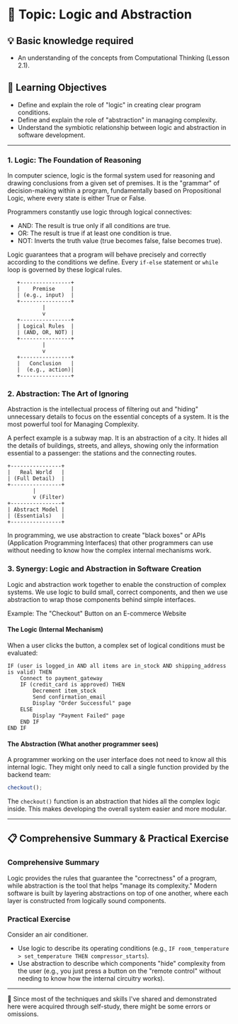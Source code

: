 # 📖 Topic: Logic and Abstraction

## 💡 Basic knowledge required

- An understanding of the concepts from Computational Thinking (Lesson 2.1).

## 🎯 Learning Objectives

- Define and explain the role of "logic" in creating clear program conditions.
- Define and explain the role of "abstraction" in managing complexity.
- Understand the symbiotic relationship between logic and abstraction in software development.

---

### 1. Logic: The Foundation of Reasoning

In computer science, logic is the formal system used for reasoning and drawing conclusions from a given set of premises. It is the "grammar" of decision-making within a program, fundamentally based on Propositional Logic, where every state is either True or False.

Programmers constantly use logic through logical connectives:

- AND: The result is true only if all conditions are true.
- OR: The result is true if at least one condition is true.
- NOT: Inverts the truth value (true becomes false, false becomes true).

Logic guarantees that a program will behave precisely and correctly according to the conditions we define. Every `if-else` statement or `while` loop is governed by these logical rules.

```
   +----------------+
   |    Premise     |
   | (e.g., input)  |
   +----------------+
           |
           v
   +----------------+
   | Logical Rules  |
   | (AND, OR, NOT) |
   +----------------+
           |
           v
   +----------------+
   |   Conclusion   |
   |  (e.g., action)|
   +----------------+
```

### 2. Abstraction: The Art of Ignoring

Abstraction is the intellectual process of filtering out and "hiding" unnecessary details to focus on the essential concepts of a system. It is the most powerful tool for Managing Complexity.

A perfect example is a subway map. It is an abstraction of a city. It hides all the details of buildings, streets, and alleys, showing only the information essential to a passenger: the stations and the connecting routes.

```
+----------------+
|   Real World   |
| (Full Detail)  |
+----------------+
        |
        v (Filter)
+----------------+
| Abstract Model |
| (Essentials)   |
+----------------+
```

In programming, we use abstraction to create "black boxes" or APIs (Application Programming Interfaces) that other programmers can use without needing to know how the complex internal mechanisms work.

### 3. Synergy: Logic and Abstraction in Software Creation

Logic and abstraction work together to enable the construction of complex systems. We use logic to build small, correct components, and then we use abstraction to wrap those components behind simple interfaces.

Example: The "Checkout" Button on an E-commerce Website

#### The Logic (Internal Mechanism)
When a user clicks the button, a complex set of logical conditions must be evaluated:

```
IF (user is logged_in AND all items are in_stock AND shipping_address is valid) THEN
    Connect to payment_gateway
    IF (credit_card is approved) THEN
        Decrement item_stock
        Send confirmation_email
        Display "Order Successful" page
    ELSE
        Display "Payment Failed" page
    END IF
END IF
```

#### The Abstraction (What another programmer sees)
A programmer working on the user interface does not need to know all this internal logic. They might only need to call a single function provided by the backend team:

```javascript
checkout();
```

The `checkout()` function is an abstraction that hides all the complex logic inside. This makes developing the overall system easier and more modular.

---

## 📋 Comprehensive Summary & Practical Exercise

### Comprehensive Summary

Logic provides the rules that guarantee the "correctness" of a program, while abstraction is the tool that helps "manage its complexity." Modern software is built by layering abstractions on top of one another, where each layer is constructed from logically sound components.

### Practical Exercise

Consider an air conditioner.
- Use logic to describe its operating conditions (e.g., `IF room_temperature > set_temperature THEN compressor_starts`).
- Use abstraction to describe which components "hide" complexity from the user (e.g., you just press a button on the "remote control" without needing to know how the internal circuitry works).

---

📍 Since most of the techniques and skills I've shared and demonstrated here were acquired through self-study, there might be some errors or omissions.
